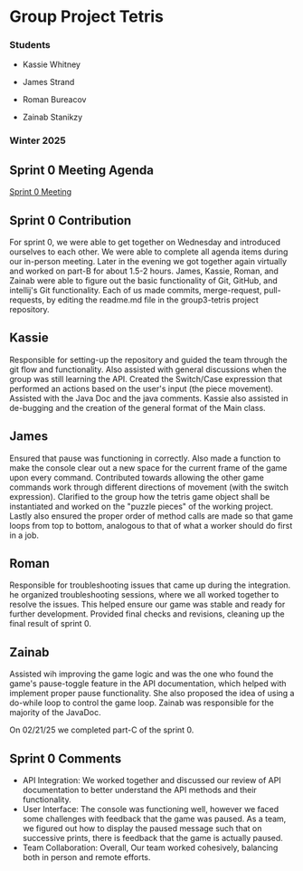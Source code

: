 # Group Project Tetris

### Students

- Kassie Whitney

- James Strand

- Roman Bureacov 

- Zainab Stanikzy

### Winter 2025

## Sprint 0 Meeting Agenda
[Sprint 0 Meeting](https://docs.google.com/document/d/1T7HfqICHe2B-152mlAlEAVMnFm18_dVqwM0tHBpQOqo/edit?tab=t.0)

## Sprint 0 Contribution
For sprint 0, we were able to get together on Wednesday and introduced ourselves to each other.
We were able to complete all agenda items during our in-person meeting.
Later in the evening we got together again virtually and worked on part-B for about 1.5-2 hours.
James, Kassie, Roman, and Zainab were able to figure out the basic functionality of Git, GitHub, and intellij's Git 
functionality.
Each of us made commits, merge-request, pull-requests, by editing the readme.md file in the group3-tetris project
repository. 

## Kassie 
Responsible for setting-up the repository and guided the team through the git flow and functionality. 
Also assisted with general discussions when the group was still learning the API. Created the Switch/Case expression
that performed an actions based on the user's input (the piece movement). Assisted with the Java Doc and the java comments. Kassie also
assisted in de-bugging and the creation of the general format of the Main class. 

## James 
Ensured that pause was functioning in correctly. Also made a function to make the console
clear out a new space for the current frame of the game upon every command. Contributed towards allowing the other game
commands work through different directions of movement (with the switch expression). Clarified to the group how the tetris 
game object shall be instantiated and worked on the "puzzle pieces" of the working project. Lastly also ensured
the proper order of method calls are made so that game loops from top to bottom, analogous to that of what a
worker should do first in a job.

## Roman
Responsible for troubleshooting issues that came up during the integration. 
he organized troubleshooting sessions, where we all worked together to resolve the issues. This 
helped ensure our game was stable and ready for further development. Provided final checks and revisions, 
cleaning up the final result of sprint 0.

## Zainab 
Assisted wih improving the game logic and was the one who found the game's pause-toggle 
feature in the API documentation, which helped with implement proper pause functionality.
She also proposed the idea of using a do-while loop to control the game loop.
Zainab was responsible for the majority of the JavaDoc.

On 02/21/25 we completed part-C of the sprint 0. 

## Sprint 0 Comments

- API Integration: We worked together and discussed our review of API documentation to better understand the API methods 
and their functionality. 
- User Interface: The console was functioning well, however we faced some challenges with feedback that the game
was paused. As a team, we figured out how to display the paused message such that on successive prints,
there is feedback that the game is actually paused.
- Team Collaboration: Overall, Our team worked cohesively, balancing both in person and remote efforts.

